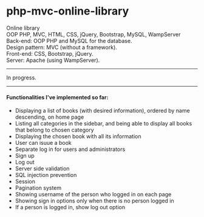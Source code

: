 # php-mvc-online-library
Online library\
OOP PHP, MVC, HTML, CSS, jQuery, Bootstrap, MySQL, WampServer\
Back-end: OOP PHP and MySQL for the database.\
Design pattern: MVC (without a framework).\
Front-end: CSS, Bootstrap, jQuery.\
Server: Apache (using WampServer).
***
In progress.
***
#### Functionalities I've implemented so far:
* Displaying a list of books (with desired information), ordered by name descending, on home page
* Listing all categories in the sidebar, and being able to display all books that belong to chosen category
* Displaying the chosen book with all its information
* User can isuue a book
* Separate log in for users and administrators
* Sign up
* Log out
* Server side validation
* SQL injection prevention
* Session
* Pagination system
* Showing username of the person who logged in on each page
* Showing sign in options only when there is no person logged in
* If a person is logged in, show log out option
